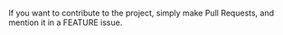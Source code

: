 If you want to contribute to the project, simply make Pull Requests, and mention it in a FEATURE issue.
